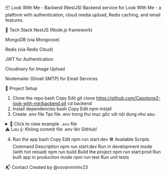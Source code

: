 📦 Look With Me - Backend (NestJS)
Backend service for Look With Me - a platform with authentication, cloud media upload, Redis caching, and email features.

🚀 Tech Stack
NestJS (Node.js framework)

MongoDB (via Mongoose)

Redis (via Redis Cloud)

JWT for Authentication

Cloudinary for Image Upload

Nodemailer (Gmail SMTP) for Email Services

📁 Project Setup
1. Clone the repo
bash
Copy
Edit
git clone https://github.com/Capstone2-look-with-me/backend.git
cd backend
2. Install dependencies
bash
Copy
Edit
npm install
3. Create .env file
Tạo file .env trong thư mục gốc với nội dung như sau:

<details> <summary>📄 Click to view example <code>.env</code> file</summary>
env
Copy
Edit
PORT=8001
MONGODB_URL='your_mongodb_url'

# JWT Configuration
JWT_ACCESS_TOKEN_SECRET=your_access_secret
JWT_ACCESS_EXPIRE=1000m

JWT_REFRESH_TOKEN_SECRET=your_refresh_secret
JWT_REFRESH_EXPIRE=1d

# Sample Data Initialization
SHOULD_INIT=true
INIT_PASSWORD=123456

# Email Configuration
EMAIL_HOST=smtp.gmail.com
EMAIL_AUTH_USER=your_email@gmail.com
EMAIL_AUTH_PASS=your_app_password
EMAIL_PREVIEW=true

# App Host
HOST=http://localhost:8001

# Cloudinary Config
CLOUDINARY_CLOUD_NAME=your_cloud_name
CLOUDINARY_API_KEY=your_api_key
CLOUDINARY_API_SECRET=your_api_secret

# Redis Config
REDIS_URL=your_redis_url
REDIS_HOST=your_redis_host
REDIS_PORT=your_redis_port
REDIS_USERNAME=your_redis_username
REDIS_PASSWORD=your_redis_password
</details>
⚠️ Lưu ý: Không commit file .env lên GitHub!

4. Run the app
bash
Copy
Edit
npm run start:dev
🛠 Available Scripts
Command	Description
npm run start:dev	Run in development mode (with hot reload)
npm run build	Build the project
npm run start:prod	Run built app in production mode
npm run test	Run unit tests

📬 Contact
Created by @vovanminhv23